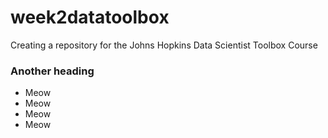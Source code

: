 # week2datatoolbox
Creating a repository for the Johns Hopkins Data Scientist Toolbox Course
### Another heading
* Meow
* Meow
* Meow
* Meow
